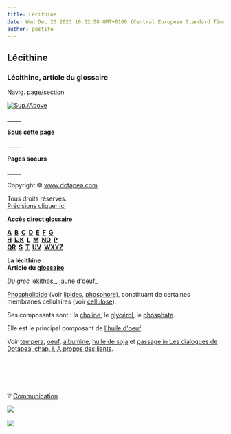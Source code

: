 ```yaml
---
title: Lécithine
date: Wed Dec 20 2023 16:32:58 GMT+0100 (Central European Standard Time)
author: postite
---
```


## Lécithine
### Lécithine, article du glossaire
 Navig. page/section

[![Sup./Above](_derived/up_cmp_themenoir010_up.gif)](l.html)

\_\_\_\_\_

**Sous cette page**

\_\_\_\_\_

**Pages soeurs**

\_\_\_\_\_

Copyright © www.dotapea.com

Tous droits réservés.  
[Précisions cliquer ici](droitscopie.html)

**Accès direct glossaire**

**[A](a.html)  [B](b.html)  [C](c.html)  [D](d.html)  [E](e.html)  [F](f.html)  [G](g.html)  
[H](h.html)  [IJK](ijk.html)  [L](l.html)  [M](m.html)  [NO](no.html)  [P](p.html)  
[QR](qr.html)  [S](s.html)  [T](t.html)  [UV](uv.html)  [WXYZ](wxyz.html)**

**La lécithine  
Article du [glossaire](glossaire.html)**

_Du grec_ lekithos_, jaune d'oeuf_

[Phospholipide](phospholipide.html) (voir [lipides](lecithine.html#lipide), [phosphore](phosphore.html)), constituant de certaines membranes cellulaires (voir [cellulose](cellulose.html)).

Ses composants sont : la [choline](choline.html), le [glycérol](glycerine.html), le [phosphate](phosphate.html).

Elle est le principal composant de [l'huile d'oeuf](liantsemulsions.html#emulsionhuileliantaloeuf).

Voir [tempera](tempera.html), [oeuf](oeuf.html), [albumine](albumine.html), [huile de soja](autreshuiles.html#lhuiledesoja) et [passage in Les dialogues de Dotapea, chap. I, A propos des liants](chap01liants.html#lecithine).  
 



 

 ![](images/transparent122x1.gif)

![](images/flechebas.gif) [Communication](http://www.artrealite.com/annonceurs.htm) 

[![](https://cbonvin.fr/sites/regie.artrealite.com/visuels/campagne1.png)](index-2.html#20131014)

![](https://cbonvin.fr/sites/regie.artrealite.com/visuels/campagne2.png)
